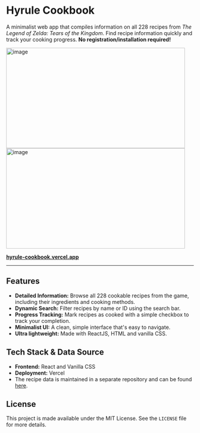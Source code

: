 # Hyrule Cookbook

A minimalist web app that compiles information on all 228 recipes from *The Legend of Zelda: Tears of the Kingdom*.
Find recipe information quickly and track your cooking progress.
**No registration/installation required!**

<img width="480" height="270" alt="image" src="https://github.com/user-attachments/assets/b7cdd2b3-8088-4fba-9f2d-22e3b53f7904" />
<img width="480" height="270" alt="image" src="https://github.com/user-attachments/assets/f915037a-b732-451b-9d11-f5d03db76e73" />

**[hyrule-cookbook.vercel.app](https://hyrule-cookbook.vercel.app/)**

---

## Features
-   **Detailed Information:** Browse all 228 cookable recipes from the game, including their ingredients and cooking methods.
-   **Dynamic Search:** Filter recipes by name or ID using the search bar.
-   **Progress Tracking:** Mark recipes as cooked with a simple checkbox to track your completion.
-   **Minimalist UI:** A clean, simple interface that's easy to navigate.
-   **Ultra lightweight:** Made with ReactJS, HTML and vanilla CSS.

## Tech Stack & Data Source
- **Frontend:** React and Vanilla CSS
- **Deployment:** Vercel
- The recipe data is maintained in a separate repository and can be found [here](https://github.com/omercha/zelda-recipes-json).

## License
This project is made available under the MIT License. See the `LICENSE` file for more details.


